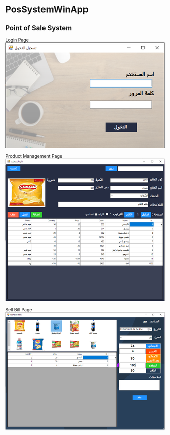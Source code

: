 # PosSystemWinApp

## Point of Sale System  

Login Page
![login page](/screenshots/Screenshot1.png "Login page")

Product Management Page
![product management page](/screenshots/Screenshot2.png "Product Management page")  

Sell Bill Page
![sell bill page](/screenshots/Screenshot3.png "Sell Bill page")  

